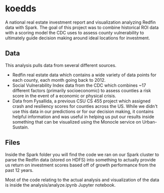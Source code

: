 # koedds
A national real estate investment report and visualization analyzing Redfin data with Spark. The goal of this project was to combine historical ROI data with a scoring model the CDC uses to assess county vulnerability to ultimately guide decision making around ideal locations for investment.

## Data
This analysis pulls data from several different sources.
 - Redfin real estate data which contains a wide variety of data points for each county, each month going back to 2012.
 - Social Vulnerability Index data from the CDC which combines ~17 different factors (primarily socioeconomic) to assess counties a risk score in the event of a economic or physical crisis.
 - Data from Fysallida, a previous CSU CS 455 project which assigned crash and resiliency scores for counties across the US. While we didn't use this data in our predictions or for our decision making, it contains helpful information and was useful in helping us put our results inside something that can be visualized using the Monocle service on Urban-Sustain.

## Files
Inside the Spark folder you will find the code we ran on our Spark cluster to parse the Redfin data (stored on HDFS) into something to actually provide us return on investment scores based off of growth performance from the past 12 years.

Most of the code relating to the actual analysis and visualization of the data is inside the analysis/analyze.ipynb Jupyter notebook.
